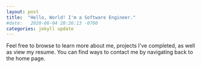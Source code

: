 ```yaml
---
layout: post
title:  "Hello, World! I'm a Software Engineer."
#date:   2020-06-04 20:26:13 -0700
categories: jekyll update
---
```

Feel free to browse to learn more about me, projects I've completed, as well as view my resume. You can find ways to contact me by navigating back to the home page.
